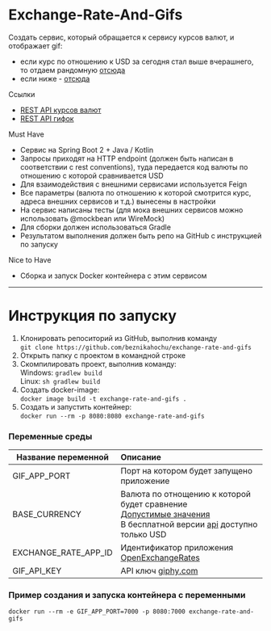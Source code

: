 # Exchange-Rate-And-Gifs

Создать сервис, который обращается к сервису курсов валют, и отображает gif:
* если курс по отношению к USD за сегодня стал выше вчерашнего, то отдаем рандомную [отсюда](https://giphy.com/search/rich)
* если ниже - [отсюда](https://giphy.com/search/broke)

Ссылки
* [REST API курсов валют](https://docs.openexchangerates.org/)
* [REST API гифок](https://developers.giphy.com/docs/api#quick-start-guide)

Must Have
* Сервис на Spring Boot 2 + Java / Kotlin
* Запросы приходят на HTTP endpoint (должен быть написан в соответствии с rest conventions), туда передается код валюты по отношению с которой сравнивается USD
* Для взаимодействия с внешними сервисами используется Feign
* Все параметры (валюта по отношению к которой смотрится курс, адреса внешних сервисов и т.д.) вынесены в настройки
* На сервис написаны тесты (для мока внешних сервисов можно использовать @mockbean или WireMock)
* Для сборки должен использоваться Gradle
* Результатом выполнения должен быть репо на GitHub с инструкцией по запуску

Nice to Have
* Сборка и запуск Docker контейнера с этим сервисом


***

# Инструкция по запуску
1) Клонировать репоситорий из GitHub, выполнив команду\
`git clone https://github.com/beznikahochu/exchange-rate-and-gifs`
2) Открыть папку с проектом в командной строке
3) Скомпилировать проект, выполнив команду:\
Windows: `gradlew build`\
Linux: `sh gradlew build`
4) Создать docker-image:\
`docker image build -t exchange-rate-and-gifs .`
5) Создать и запустить контейнер:\
`docker run --rm -p 8080:8080 exchange-rate-and-gifs` 

### Переменные среды
| Название переменной | Описание                                                                                                                                                                                                          | 
|------------|:------------------------------------------------------------------------------------------------------------------------------------------------------------------------------------------------------------------| 
| GIF_APP_PORT           | Порт на котором будет запущено приложение                                                                                                                                                                         | 
| BASE_CURRENCY | Валюта по отнощению к которой будет сравнение<br/>[Допустимые значения](https://openexchangerates.org/api/currencies.json)<br/>В бесплатной версии [api](https://docs.openexchangerates.org/) доступно только USD | 
| EXCHANGE_RATE_APP_ID | Идентификатор приложения [OpenExchangeRates](https://docs.openexchangerates.org/)                                                                                                                                 |
|GIF_API_KEY| API ключ [giphy.com](https://developers.giphy.com/docs/api#quick-start-guide)                                                                                                                                     |

### Пример создания и запуска контейнера с переменными
`docker run --rm -e GIF_APP_PORT=7000 -p 8080:7000 exchange-rate-and-gifs` 


